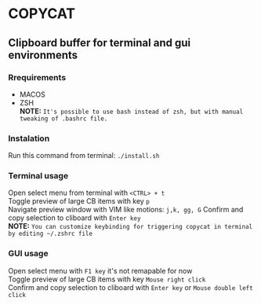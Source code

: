 # COPYCAT  

## Clipboard buffer for terminal and gui environments

### Rrequirements  
- MACOS  
- ZSH  
**NOTE:** `It's possible to use bash instead of zsh, but with manual tweaking of .bashrc file.`  

### Instalation  

Run this command from terminal: `./install.sh`  

### Terminal usage
Open select menu from terminal with `<CTRL> + t`  
Toggle preview of large CB items with key `p`  
Navigate preview window with VIM like motions: `j,k, gg, G`
Confirm and copy selection to cliboard with `Enter key`  
**NOTE:** `You can customize keybinding for triggering copycat in terminal by editing ~/.zshrc file`  

### GUI usage
Open select menu with `F1 key` it's not remapable for now  
Toggle preview of large CB items with key `Mouse right click`  
Confirm and copy selection to cliboard with `Enter key` or `Mouse double left click`   

